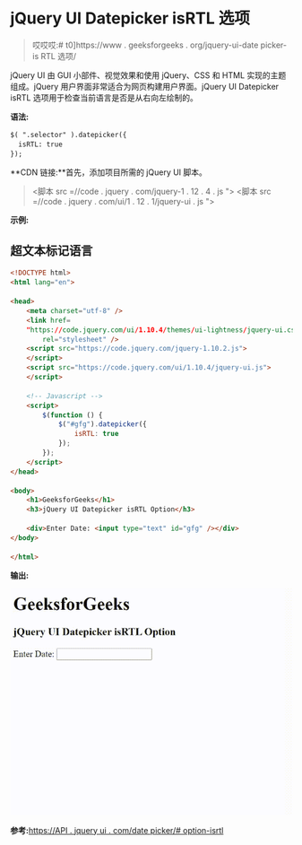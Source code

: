 # jQuery UI Datepicker isRTL 选项

> 哎哎哎:# t0]https://www . geeksforgeeks . org/jquery-ui-date picker-is RTL 选项/

jQuery UI 由 GUI 小部件、视觉效果和使用 jQuery、CSS 和 HTML 实现的主题组成。jQuery 用户界面非常适合为网页构建用户界面。jQuery UI Datepicker isRTL 选项用于检查当前语言是否是从右向左绘制的。

**语法:**

```html
$( ".selector" ).datepicker({
  isRTL: true
});
```

**CDN 链接:**首先，添加项目所需的 jQuery UI 脚本。

> <link rel="”stylesheet”" href="”//code.jquery.com/ui/1.12.1/themes/smoothness/jquery-ui.css”">
> <脚本 src =//code . jquery . com/jquery-1 . 12 . 4 . js "></脚本>
> <脚本 src =//code . jquery . com/ui/1 . 12 . 1/jquery-ui . js "></脚本>

**示例:**

## 超文本标记语言

```html
<!DOCTYPE html>
<html lang="en">

<head>
    <meta charset="utf-8" />
    <link href=
    "https://code.jquery.com/ui/1.10.4/themes/ui-lightness/jquery-ui.css"
        rel="stylesheet" />
    <script src="https://code.jquery.com/jquery-1.10.2.js">
    </script>
    <script src="https://code.jquery.com/ui/1.10.4/jquery-ui.js">
    </script>

    <!-- Javascript -->
    <script>
        $(function () {
            $("#gfg").datepicker({
                isRTL: true
            });
        });
    </script>
</head>

<body>
    <h1>GeeksforGeeks</h1>
    <h3>jQuery UI Datepicker isRTL Option</h3>

    <div>Enter Date: <input type="text" id="gfg" /></div>
</body>

</html>
```

**输出:**

![](img/1663278c5d780566c6b7cf41b27297f9.png)

**参考:**[https://API . jquery ui . com/date picker/# option-isrtl](https://api.jqueryui.com/datepicker/#option-isRTL)